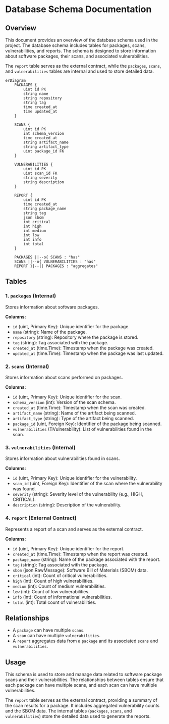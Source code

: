 
# Database Schema Documentation

## Overview
This document provides an overview of the database schema used in the project. The database schema includes tables for packages, scans, vulnerabilities, and reports. The schema is designed to store information about software packages, their scans, and associated vulnerabilities.

The `report` table serves as the external contract, while the `packages`, `scans`, and `vulnerabilities` tables are internal and used to store detailed data.

``` mermaid
erDiagram
    PACKAGES {
        uint id PK
        string name
        string repository
        string tag
        time created_at
        time updated_at
    }
    
    SCANS {
        uint id PK
        int schema_version
        time created_at
        string artifact_name
        string artifact_type
        uint package_id FK
    }
    
    VULNERABILITIES {
        uint id PK
        uint scan_id FK
        string severity
        string description
    }
    
    REPORT {
        uint id PK
        time created_at
        string package_name
        string tag
        json sbom
        int critical
        int high
        int medium
        int low
        int info
        int total
    }
    
    PACKAGES ||--o{ SCANS : "has"
    SCANS ||--o{ VULNERABILITIES : "has"
    REPORT }|--|| PACKAGES : "aggregates"
```

## Tables

### 1. `packages` (Internal)
Stores information about software packages.

**Columns:**
- `id` (uint, Primary Key): Unique identifier for the package.
- `name` (string): Name of the package.
- `repository` (string): Repository where the package is stored.
- `tag` (string): Tag associated with the package.
- `created_at` (time.Time): Timestamp when the package was created.
- `updated_at` (time.Time): Timestamp when the package was last updated.

### 2. `scans` (Internal)
Stores information about scans performed on packages.

**Columns:**
- `id` (uint, Primary Key): Unique identifier for the scan.
- `schema_version` (int): Version of the scan schema.
- `created_at` (time.Time): Timestamp when the scan was created.
- `artifact_name` (string): Name of the artifact being scanned.
- `artifact_type` (string): Type of the artifact being scanned.
- `package_id` (uint, Foreign Key): Identifier of the package being scanned.
- `vulnerabilities` ([]Vulnerability): List of vulnerabilities found in the scan.

### 3. `vulnerabilities` (Internal)
Stores information about vulnerabilities found in scans.

**Columns:**
- `id` (uint, Primary Key): Unique identifier for the vulnerability.
- `scan_id` (uint, Foreign Key): Identifier of the scan where the vulnerability was found.
- `severity` (string): Severity level of the vulnerability (e.g., HIGH, CRITICAL).
- `description` (string): Description of the vulnerability.

### 4. `report` (External Contract)
Represents a report of a scan and serves as the external contract.

**Columns:**
- `id` (uint, Primary Key): Unique identifier for the report.
- `created_at` (time.Time): Timestamp when the report was created.
- `package_name` (string): Name of the package associated with the report.
- `tag` (string): Tag associated with the package.
- `sbom` (json.RawMessage): Software Bill of Materials (SBOM) data.
- `critical` (int): Count of critical vulnerabilities.
- `high` (int): Count of high vulnerabilities.
- `medium` (int): Count of medium vulnerabilities.
- `low` (int): Count of low vulnerabilities.
- `info` (int): Count of informational vulnerabilities.
- `total` (int): Total count of vulnerabilities.

## Relationships
- A `package` can have multiple `scans`.
- A `scan` can have multiple `vulnerabilities`.
- A `report` aggregates data from a `package` and its associated `scans` and `vulnerabilities`.

## Usage
This schema is used to store and manage data related to software package scans and their vulnerabilities. The relationships between tables ensure that each package can have multiple scans, and each scan can have multiple vulnerabilities. 

The `report` table serves as the external contract, providing a summary of the scan results for a package. It includes aggregated vulnerability counts and the SBOM data. The internal tables (`packages`, `scans`, and `vulnerabilities`) store the detailed data used to generate the reports.
```